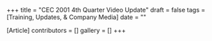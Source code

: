 +++
title = "CEC 2001 4th Quarter Video Update"
draft = false
tags = [Training, Updates, & Company Media]
date = ""

[Article]
contributors = []
gallery = []
+++